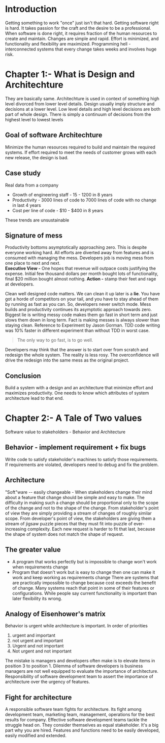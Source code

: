 # Introduction
Getting something to work "once" just isn't that hard. Getting software right is hard. It takes passion for the craft and the desire to be a professional. When software is done right, it requires fraction of the human resources to create and maintain. Changes are simple and rapid. Effort is minimized, and functionality and flexibility are maximized.
Programming hell - interconnected systems that every change takes weeks and involves huge risk.

# Chapter 1:- What is Design and Architechture
They are basically same. Architechture is used in context of something high level divorced from lower level details. Design usually imply structure and decisions at a lower level.  Low level details and high level decisions are both part of whole design. There is simply a continuum of decisions from the highest level to lowest levels

## Goal of software Architechture
Minimize the human resources required to build and maintain the required systems. If effort required to meet the needs of customer grows with each new release, the design is bad.

## Case study
Real data from a company
- Growth of engineering staff - 15 - 1200 in 8 years
- Productivity - 3000 lines of code to 7000 lines of code with no change in last 4 years
- Cost per line of code - $10 - $400  in 8 years

These trends are unsustainable

## Signature of mess
Productivity bottoms asymptotically approaching zero. This is despite everyone working hard. All efforts are diverted away from features and is consumed with managing the mess. Developers job is moving mess from one place to next and next.  
**Executive View -** One hopes that revenue will outpace costs justifying the expense. Initial few thousand dollars per month bought lots of functionality, final $20 million bought almost nothing. **Action -** stamp their feet and rage at developers.

Clean well designed code matters. We can clean it up later is a **lie**. You have got a horde of competitors on your tail, and you have to stay ahead of them by running as fast as you can. So, developers never switch mode. Mess builds and productivity continues its asymptotic approach towards zero. Biggest lie is writing messy code makes them go fast in short term and just slows them down in long term. Fact is making messes is always slower than staying clean. Reference to Experiment by Jason Gorman. TDD code writing was 10% faster in different experiment than without TDD in worst case.
>The only way to go fast, is to go well.

Developers may think that the answer is to start over from scratch and redesign the whole system. The reality is less rosy. The overconfidence will drive the redesign into the same mess as the original project.

## Conclusion
Build a system with a design and an architecture that minimize effort and maximizes productivity. One needs to know which attributes of system architecture lead to that end.

# Chapter 2:- A Tale of Two values
Software value to stakeholders - Behavior and Architecture
## Behavior - implement requirement + fix bugs
Write code to satisfy stakeholder's machines to satisfy those requirements. If requirements are violated, developers need to debug and fix the problem.
## Architecture
"Soft"ware -- easily changeable - When stakeholders change their mind about a feature that change should be simple and easy to make. The difficulty in making such a change should be proportional only to the scope of the change and not to the shape of the change.
From stakeholder's point of view they are simply providing a stream of changes of roughly similar scope. From developer's point of view, the stakeholders are giving them a stream of jigsaw puzzle pieces that they must fit into puzzle of ever-increasing complexity. Each new request is harder to fit that last, because the shape of system does not match the shape of request.
## The greater value
* A program that works perfectly but is impossible to change won't work when requirements change
* Program that doesn't work but is easy to change then one can make it work and keep working as requirements change
There are systems that are practically impossible to change because cost exceeds the benefit of change. Many systems reach that point in some of their features or configurations. While people say current functionality is important than later flexibility its wrong.

## Analogy of Eisenhower's matrix
Behavior is urgent while architecture is important. In order of priorities
1. urgent and important
2. not urgent and important
3. Urgent and not important
4. Not urgent and not important

The mistake is managers and developers often make is to elevate items in position 3 to position 1. Dilemma of software developers is business managers are not well equipped to evaluate the importance of architecture. Responsibility of software development team to assert the importance of architecture over the urgency of features.

## Fight for architecture
A responsible software team fights for architecture. Its fight among development team, marketing team, management, operations for the best results for company.  Effective software development teams tackle the struggle head on. They consider themselves as equal stakeholder. It's a big part why you are hired. Features and functions need to be easily developed, easily modified and extended.
